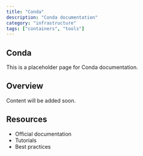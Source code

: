```yaml
---
title: "Conda"
description: "Conda documentation"
category: "infrastructure"
tags: ["containers", "tools"]
---
```


## Conda

This is a placeholder page for Conda documentation.

## Overview

Content will be added soon.

## Resources

- Official documentation
- Tutorials
- Best practices
